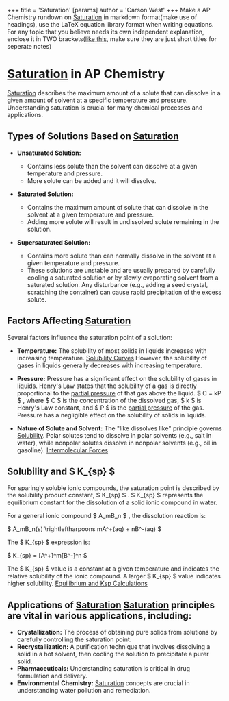 +++
 title = 'Saturation'
[params]
	author = 'Carson West'
+++
Make a AP Chemistry rundown on [Saturation](./../saturation/)  in markdown format(make use of headings), use the LaTeX equation library format when writing equations. For any topic that you believe needs its own independent explanation, enclose it in TWO brackets([like this](./../like-this/), make sure they are just short titles for seperate notes)

# [Saturation](./../saturation/) in AP Chemistry
 [Saturation](./../saturation/) describes the maximum amount of a solute that can dissolve in a given amount of solvent at a specific temperature and pressure.  Understanding saturation is crucial for many chemical processes and applications.

## Types of Solutions Based on [Saturation](./../saturation/) 
* **Unsaturated Solution:** 
	* Contains less solute than the solvent can dissolve at a given temperature and pressure.  
	* More solute can be added and it will dissolve.

* **Saturated Solution:** 
	* Contains the maximum amount of solute that can dissolve in the solvent at a given temperature and pressure.
	* Adding more solute will result in undissolved solute remaining in the solution.

* **Supersaturated Solution:** 
	* Contains more solute than can normally dissolve in the solvent at a given temperature and pressure. 
	* These solutions are unstable and are usually prepared by carefully cooling a saturated solution or by slowly evaporating solvent from a saturated solution.  Any disturbance (e.g., adding a seed crystal, scratching the container) can cause rapid precipitation of the excess solute.


## Factors Affecting [Saturation](./../saturation/) 
Several factors influence the saturation point of a solution:

* **Temperature:**  The solubility of most solids in liquids increases with increasing temperature. [Solubility Curves](./../solubility-curves/) However, the solubility of gases in liquids generally decreases with increasing temperature.

* **Pressure:** Pressure has a significant effect on the solubility of gases in liquids.  Henry's Law states that the solubility of a gas is directly proportional to the [partial pressure](./../partial-pressure/) of that gas above the liquid.   $ C = kP $ , where  $ C $  is the concentration of the dissolved gas,  $ k $  is Henry's Law constant, and  $ P $  is the [partial pressure](./../partial-pressure/) of the gas.  Pressure has a negligible effect on the solubility of solids in liquids.

* **Nature of Solute and Solvent:**  The "like dissolves like" principle governs [Solubility](./../solubility/). Polar solutes tend to dissolve in polar solvents (e.g., salt in water), while nonpolar solutes dissolve in nonpolar solvents (e.g., oil in gasoline).  [Intermolecular Forces](./../intermolecular-forces/)


## Solubility and  $ K_{sp} $ 

For sparingly soluble ionic compounds, the saturation point is described by the solubility product constant,  $ K_{sp} $ .   $ K_{sp} $  represents the equilibrium constant for the dissolution of a solid ionic compound in water.

For a general ionic compound  $ A_mB_n $ , the dissolution reaction is:

 $ A_mB_n(s) \rightleftharpoons mA^+(aq) + nB^-(aq) $ 

The  $ K_{sp} $  expression is:

 $ K_{sp} = [A^+]^m[B^-]^n $ 

The  $ K_{sp} $  value is a constant at a given temperature and indicates the relative solubility of the ionic compound. A larger  $ K_{sp} $  value indicates higher solubility.  [Equilibrium and Ksp Calculations](./../equilibrium-and-ksp-calculations/)


## Applications of [Saturation](./../saturation/)  [Saturation](./../saturation/) principles are vital in various applications, including:

* **Crystallization:**  The process of obtaining pure solids from solutions by carefully controlling the saturation point.
* **Recrystallization:** A purification technique that involves dissolving a solid in a hot solvent, then cooling the solution to precipitate a purer solid.
* **Pharmaceuticals:**  Understanding saturation is critical in drug formulation and delivery.
* **Environmental Chemistry:**  [Saturation](./../saturation/) concepts are crucial in understanding water pollution and remediation.

